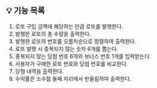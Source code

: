 ## 💡 기능 목록

1. 로또 구입 금액에 해당하는 만큼 로또를 발행한다.
2. 발행한 로또의 총 수량을 출력한다.
3. 발행한 로또의 번호를 오름차순으로 정렬하여 출력한다.
4. 로또 발행 시 중복되지 않는 숫자 6개를 뽑는다.
5. 중복되지 않는 당첨 번호 6개와 보너스 번호 1개를 입력받는다.
6. 사용자가 구매한 로또 번호와 당첨 번호를 비교한다.
7. 당첨 내역을 출력한다.
8. 수익률은 소수점 둘째 자리에서 반올림하여 출력한다.
